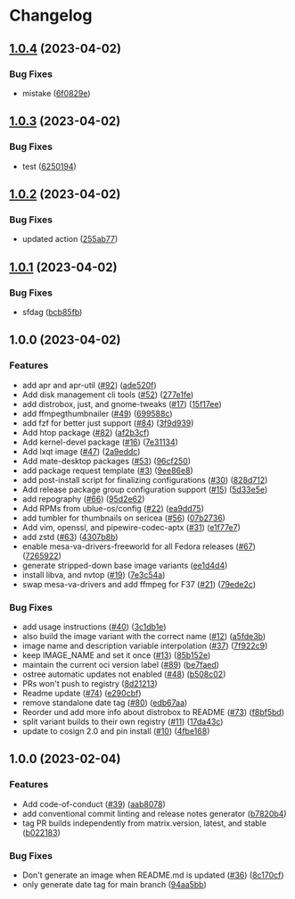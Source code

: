 # Changelog

## [1.0.4](https://github.com/bigpod98/main/compare/v1.0.3...v1.0.4) (2023-04-02)


### Bug Fixes

* mistake ([6f0829e](https://github.com/bigpod98/main/commit/6f0829e52bb464402c0a39c6966711a43149afd9))

## [1.0.3](https://github.com/bigpod98/main/compare/v1.0.2...v1.0.3) (2023-04-02)


### Bug Fixes

* test ([6250194](https://github.com/bigpod98/main/commit/6250194a4b96d4d0a74e50ffc4d2c89c74d13727))

## [1.0.2](https://github.com/bigpod98/main/compare/v1.0.1...v1.0.2) (2023-04-02)


### Bug Fixes

* updated action ([255ab77](https://github.com/bigpod98/main/commit/255ab77b9c2cc41c430748def3135b10d33e91fc))

## [1.0.1](https://github.com/bigpod98/main/compare/v1.0.0...v1.0.1) (2023-04-02)


### Bug Fixes

* sfdag ([bcb85fb](https://github.com/bigpod98/main/commit/bcb85fb11ef942770d2e5182e1263c4222018aa7))

## 1.0.0 (2023-04-02)


### Features

* add apr and apr-util ([#92](https://github.com/bigpod98/main/issues/92)) ([ade520f](https://github.com/bigpod98/main/commit/ade520f7e50a12b40672b50b184fba6a41e2d002))
* Add disk management cli tools ([#52](https://github.com/bigpod98/main/issues/52)) ([277e1fe](https://github.com/bigpod98/main/commit/277e1fe0260a22ec76bf9ca45b226144bc1433ff))
* add distrobox, just, and gnome-tweaks ([#17](https://github.com/bigpod98/main/issues/17)) ([15f17ee](https://github.com/bigpod98/main/commit/15f17ee7b779b5331e99a08701b629f53906c050))
* add ffmpegthumbnailer ([#49](https://github.com/bigpod98/main/issues/49)) ([699588c](https://github.com/bigpod98/main/commit/699588cf94a18060835c458452c6a828a6ad7435))
* add fzf for better just support ([#84](https://github.com/bigpod98/main/issues/84)) ([3f9d939](https://github.com/bigpod98/main/commit/3f9d9398ca7b1754234ef06111b66037b2f3531b))
* Add htop package ([#82](https://github.com/bigpod98/main/issues/82)) ([af2b3cf](https://github.com/bigpod98/main/commit/af2b3cfd1f3d8a0e52c03166a553d5f33e156638))
* Add kernel-devel package ([#16](https://github.com/bigpod98/main/issues/16)) ([7e31134](https://github.com/bigpod98/main/commit/7e311342aa80e20ad2c4762b033a6b714a5ae334))
* Add lxqt image ([#47](https://github.com/bigpod98/main/issues/47)) ([2a9eddc](https://github.com/bigpod98/main/commit/2a9eddc4bf67f34763a8c2e3f53642613a228afa))
* Add mate-desktop packages ([#53](https://github.com/bigpod98/main/issues/53)) ([96cf250](https://github.com/bigpod98/main/commit/96cf250141d9ea737a3956f0955a20ad813619ed))
* add package request template ([#3](https://github.com/bigpod98/main/issues/3)) ([9ee86e8](https://github.com/bigpod98/main/commit/9ee86e80c622aef297a7770dc7ec4a02c87affa6))
* add post-install script for finalizing configurations ([#30](https://github.com/bigpod98/main/issues/30)) ([828d712](https://github.com/bigpod98/main/commit/828d71209ee612ccc6373ba76982f63b268d07dc))
* Add release package group configuration support ([#15](https://github.com/bigpod98/main/issues/15)) ([5d33e5e](https://github.com/bigpod98/main/commit/5d33e5e235b26ff56bcf7db7319d5b1d1acadac4))
* add repography ([#66](https://github.com/bigpod98/main/issues/66)) ([95d2e62](https://github.com/bigpod98/main/commit/95d2e62e2e90d7a5f5f76569678e522441e7972f))
* Add RPMs from ublue-os/config ([#22](https://github.com/bigpod98/main/issues/22)) ([ea9dd75](https://github.com/bigpod98/main/commit/ea9dd75d7ef8be10afb33a94e1d391a2dcde8bba))
* add tumbler for thumbnails on sericea ([#56](https://github.com/bigpod98/main/issues/56)) ([07b2736](https://github.com/bigpod98/main/commit/07b2736f03f3b054eebb01ce1f2d668d5284e7bf))
* Add vim, openssl, and pipewire-codec-aptx ([#31](https://github.com/bigpod98/main/issues/31)) ([e1f77e7](https://github.com/bigpod98/main/commit/e1f77e79b99150fff55cd07190f608f7ddd48e5d))
* add zstd ([#63](https://github.com/bigpod98/main/issues/63)) ([4307b8b](https://github.com/bigpod98/main/commit/4307b8bc3fe6f087c0251f0e7105ac173035baac))
* enable mesa-va-drivers-freeworld for all Fedora releases ([#67](https://github.com/bigpod98/main/issues/67)) ([7265922](https://github.com/bigpod98/main/commit/7265922d0a781c396f334582df7a1b04f3a2a32b))
* generate stripped-down base image variants ([ee1d4d4](https://github.com/bigpod98/main/commit/ee1d4d432b0bcd620894412fa30daf9a556bf8b4))
* install libva, and nvtop ([#19](https://github.com/bigpod98/main/issues/19)) ([7e3c54a](https://github.com/bigpod98/main/commit/7e3c54a7a5810e20f53998a432c9d45be38cba78))
* swap mesa-va-drivers and add ffmpeg for F37 ([#21](https://github.com/bigpod98/main/issues/21)) ([79ede2c](https://github.com/bigpod98/main/commit/79ede2ca5028187e29ee7e5c83275b0eff20e55e))


### Bug Fixes

* add usage instructions ([#40](https://github.com/bigpod98/main/issues/40)) ([3c1db1e](https://github.com/bigpod98/main/commit/3c1db1ed5965b3f1547c3cf5f560273cfa0332e3))
* also build the image variant with the correct name ([#12](https://github.com/bigpod98/main/issues/12)) ([a5fde3b](https://github.com/bigpod98/main/commit/a5fde3b9edb2ad3c04e0af25b4f2e3a5c1ebadc4))
* image name and description variable interpolation ([#37](https://github.com/bigpod98/main/issues/37)) ([7f922c9](https://github.com/bigpod98/main/commit/7f922c9343878ceb9a09bba0126ed55e19edc23a))
* keep IMAGE_NAME and set it once ([#13](https://github.com/bigpod98/main/issues/13)) ([85b152e](https://github.com/bigpod98/main/commit/85b152ec097f3be9b15a87b39bffa7ba022ba968))
* maintain the current oci version label ([#89](https://github.com/bigpod98/main/issues/89)) ([be7faed](https://github.com/bigpod98/main/commit/be7faeda71ca2a96e0471d0fada59052b8db3c3d))
* ostree automatic updates not enabled ([#48](https://github.com/bigpod98/main/issues/48)) ([b508c02](https://github.com/bigpod98/main/commit/b508c02b0200846a50e62d31479d7ba83b424b00))
* PRs won't push to registry ([8d21213](https://github.com/bigpod98/main/commit/8d212133ec05899d1ae1e35f2de5a730a55b1364))
* Readme update ([#74](https://github.com/bigpod98/main/issues/74)) ([e290cbf](https://github.com/bigpod98/main/commit/e290cbfd0503598994cc7fee18dde883373783a2))
* remove standalone date tag ([#80](https://github.com/bigpod98/main/issues/80)) ([edb67aa](https://github.com/bigpod98/main/commit/edb67aa48326ac59891e8e28779c0d2b05a92f0f))
* Reorder und add more info about distrobox to README ([#73](https://github.com/bigpod98/main/issues/73)) ([f8bf5bd](https://github.com/bigpod98/main/commit/f8bf5bdac57f777050da058b7590339254847467))
* split variant builds to their own registry ([#11](https://github.com/bigpod98/main/issues/11)) ([17da43c](https://github.com/bigpod98/main/commit/17da43c69d2850501ae611370e8890f02d44de2b))
* update to cosign 2.0 and pin install ([#10](https://github.com/bigpod98/main/issues/10)) ([4fbe168](https://github.com/bigpod98/main/commit/4fbe1688e9dce81efd9597bcd46caaf75945f7d3))

## 1.0.0 (2023-02-04)


### Features

* Add code-of-conduct ([#39](https://github.com/ublue-os/base/issues/39)) ([aab8078](https://github.com/ublue-os/base/commit/aab8078cfdc7d2354e057a0ca4771d3a53d2df4c))
* add conventional commit linting and release notes generator ([b7820b4](https://github.com/ublue-os/base/commit/b7820b4ba312ca939d0dc977ed9f6a08d135324b))
* tag PR builds independently from matrix.version, latest, and stable ([b022183](https://github.com/ublue-os/base/commit/b02218386235e6d40a11a48b5b1171e9acf8d1eb))


### Bug Fixes

* Don't generate an image when README.md is updated ([#36](https://github.com/ublue-os/base/issues/36)) ([8c170cf](https://github.com/ublue-os/base/commit/8c170cfe89dd306eec0940f4dc50ed245c94bc2b))
* only generate date tag for main branch ([94aa5bb](https://github.com/ublue-os/base/commit/94aa5bb8df2aac0985d4c9422b19b0c03a3f25b0))
